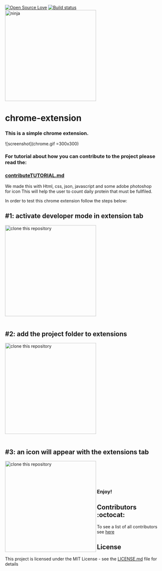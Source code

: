 [![Open Source Love](https://badges.frapsoft.com/os/v1/open-source.svg?v=103)](https://github.com/ellerbrock/open-source-badges/)
[![Build status](https://ci.appveyor.com/api/projects/status/pjxh5g91jpbh7t84?svg=true)](https://ci.appveyor.com/project/tygerbytes/resourcefitness)
<br/>
<img aling="middle" width="300" src="ninja.png" alt="ninja" />
# chrome-extension

### This is a simple chrome extension.

![screenshot](chrome.gif =300x300)


### For tutorial about how you can contribute to the project please read the:
### [contributeTUTORIAL.md](contributeTUTORIAL.md)
[1]: https://github.com/WalkInProgress/ProteinTracker-ChromeExtension/blob/master/contributeTUTORIAL.md

We made this with Html, css, json, javascript and some adobe photoshop for icon
This will help the user to count daily protein that must be fullfiled.

In order to test this chrome extension follow the steps below:

## #1: activate developer mode in extension tab
<img aling="left" width="300" src="assets/developer.jpg" alt="clone this repository" />

<br/>
<br/>

## #2: add the project folder to extensions
<img aling="left" width="300" src="assets/load.jpg" alt="clone this repository" />
<br/>
<br/>

## #3: an icon will appear with the extensions tab
<img align="left" width="300" src="assets/icon.jpg" alt="clone this repository" />
<br/>
<br/>

<br/>
<br/>

### Enjoy!


## Contributors :octocat:

To see a list of all contributors see [here](https://github.com/WalkInProgress/ProteinTracker-ChromeExtension/blob/master/Contributors.md)


## License

This project is licensed under the MIT License - see the [LICENSE.md](LICENSE.md) file for details
